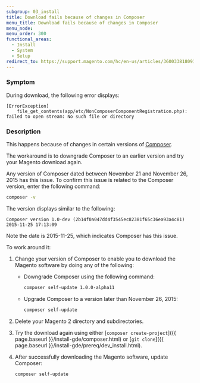 ```yaml
---
subgroup: 03_install
title: Download fails because of changes in Composer
menu_title: Download fails because of changes in Composer
menu_node:
menu_order: 300
functional_areas:
  - Install
  - System
  - Setup
redirect_to: https://support.magento.com/hc/en-us/articles/360033818091
---
```


### Symptom

During download, the following error displays:

```text
[ErrorException]
    file_get_contents(app/etc/NonComposerComponentRegistration.php): failed to open stream: No such file or directory
```

### Description

This happens because of changes in certain versions of [Composer](https://glossary.magento.com/composer).

The workaround is to downgrade Composer to an earlier version and try your Magento download again.

Any version of Composer dated between November 21 and November 26, 2015 has this issue. To confirm this issue is related to the Composer version, enter the following command:

```bash
composer -v
```

The version displays similar to the following:

```terminal
Composer version 1.0-dev (2b14f0a047dd4f3545ec82381f65c36ea93a4c81) 2015-11-25 17:13:09
```

Note the date is 2015-11-25, which indicates Composer has this issue.

To work around it:

1. Change your version of Composer to enable you to download the Magento software by doing any of the following:

   *  Downgrade Composer using the following command:

      ```bash
      composer self-update 1.0.0-alpha11
      ```

   *  Upgrade Composer to a version later than November 26, 2015:

      ```bash
      composer self-update
      ```

1. Delete your Magento 2 directory and subdirectories.
1. Try the download again using either [`composer create-project`]({{ page.baseurl }}/install-gde/composer.html) or [`git clone`]({{ page.baseurl }}/install-gde/prereq/dev_install.html).
1. After successfully downloading the Magento software, update Composer:

   ```bash
   composer self-update
   ```
